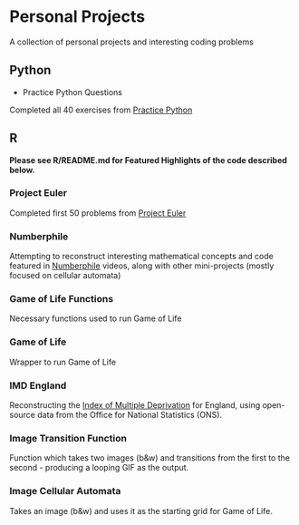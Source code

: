 # Personal Projects

A collection of personal projects and interesting coding problems

## Python

* Practice Python Questions

Completed all 40 exercises from [Practice Python](https://www.practicepython.org)

## R

**Please see R/README.md for Featured Highlights of the code described below.**

### Project Euler

Completed first 50 problems from [Project Euler](https://projecteuler.net)

### Numberphile

Attempting to reconstruct interesting mathematical concepts and code featured in [Numberphile](https://www.youtube.com/c/numberphile) videos, along with other mini-projects (mostly focused on cellular automata)

### Game of Life Functions

Necessary functions used to run Game of Life

### Game of Life

Wrapper to run Game of Life

### IMD England

Reconstructing the [Index of Multiple Deprivation](https://en.wikipedia.org/wiki/Multiple_deprivation_index) for England, using open-source data from the Office for National Statistics (ONS).

### Image Transition Function

Function which takes two images (b\&w) and transitions from the first to the second - producing a looping GIF as the output.

### Image Cellular Automata

Takes an image (b\&w) and uses it as the starting grid for Game of Life.
